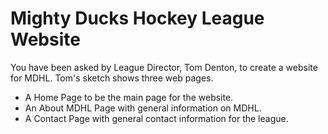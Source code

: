 # Mighty Ducks Hockey League Website
You have been asked by League Director, Tom Denton, to create a website for MDHL. Tom's sketch shows three web pages.
- A Home Page to be the main page for the website.
- An About MDHL Page with general information on MDHL.
- A Contact Page with general contact information for the league.
